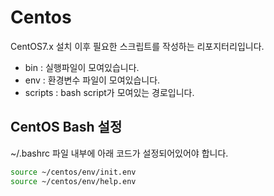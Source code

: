 # Centos

CentOS7.x 설치 이후 필요한 스크립트를 작성하는 리포지터리입니다.

- bin : 실행파일이 모여있습니다.
- env : 환경변수 파일이 모여있습니다.
- scripts : bash script가 모여있는 경로입니다. 

## CentOS Bash 설정

~/.bashrc 파일 내부에 아래 코드가 설정되어있어야 합니다.

```bash 
source ~/centos/env/init.env
source ~/centos/env/help.env
```
